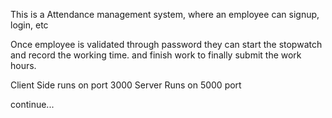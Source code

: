 This is a Attendance management system, where an employee can signup, login, etc

Once employee is validated through password they can start the stopwatch and record the working time. and finish work to finally submit the work hours.

Client Side runs on port 3000
Server Runs on 5000 port


continue...
